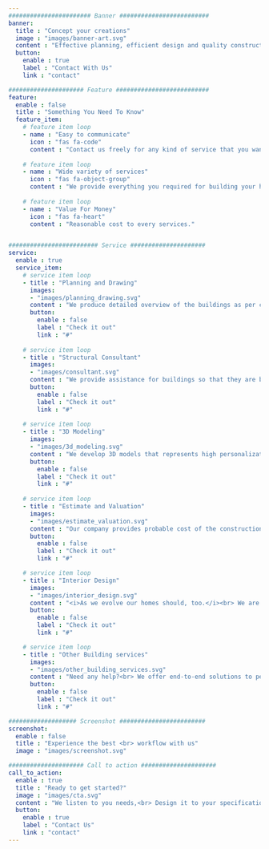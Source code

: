```yaml
---
####################### Banner #########################
banner:
  title : "Concept your creations"
  image : "images/banner-art.svg"
  content : "Effective planning, efficient design and quality constructions are all combined in **AashrayBuild**. We will provide you the best construction related services under one roof."
  button:
    enable : true
    label : "Contact With Us"
    link : "contact"

##################### Feature ##########################
feature:
  enable : false
  title : "Something You Need To Know"
  feature_item:
    # feature item loop
    - name : "Easy to communicate"
      icon : "fas fa-code"
      content : "Contact us freely for any kind of service that you want."
      
    # feature item loop
    - name : "Wide variety of services"
      icon : "fas fa-object-group"
      content : "We provide everything you required for building your home."
      
    # feature item loop
    - name : "Value For Money"
      icon : "fas fa-heart"
      content : "Reasonable cost to every services."


######################### Service #####################
service:
  enable : true
  service_item:
    # service item loop
    - title : "Planning and Drawing"
      images:
      - "images/planning_drawing.svg"
      content : "We produce detailed overview of the buildings as per customer's requirements and engineering skills that includes building principles and architectural views."
      button:
        enable : false
        label : "Check it out"
        link : "#"
        
    # service item loop
    - title : "Structural Consultant"
      images:
      - "images/consultant.svg"
      content : "We provide assistance for buildings so that they are built to be strong, durable, economical and stable enough to resist all appropriate structural loads."
      button:
        enable : false
        label : "Check it out"
        link : "#"
        
    # service item loop
    - title : "3D Modeling"
      images:
      - "images/3d_modeling.svg"
      content : "We develop 3D models that represents high personalization of the structure and also create photorealistic rendering as well as do and re-do your models until it matches your expectations."
      button:
        enable : false
        label : "Check it out"
        link : "#"
        
    # service item loop
    - title : "Estimate and Valuation"
      images:
      - "images/estimate_valuation.svg"
      content : "Our company provides probable cost of the construction for the work and also suggest the valuation for under-developed, owner-occupied, vacant possession or uncultivated properties."
      button:
        enable : false
        label : "Check it out"
        link : "#"

    # service item loop
    - title : "Interior Design"
      images:
      - "images/interior_design.svg"
      content : "<i>As we evolve our homes should, too.</i><br> We are committed to delivering inspired interiors that fulfill client's expectations through exceptional service. Our goal is always to create <br>designs tailored to our clients' unique personal styles and practical needs."
      button:
        enable : false
        label : "Check it out"
        link : "#"

    # service item loop
    - title : "Other Building services"
      images:
      - "images/other_building_services.svg"
      content : "Need any help?<br> We offer end-to-end solutions to personalize your building design."
      button:
        enable : false
        label : "Check it out"
        link : "#"

################### Screenshot ########################
screenshot:
  enable : false
  title : "Experience the best <br> workflow with us"
  image : "images/screenshot.svg"

##################### Call to action #####################
call_to_action:
  enable : true
  title : "Ready to get started?"
  image : "images/cta.svg"
  content : "We listen to you needs,<br> Design it to your specifications, and<br> Built it to your dreams!"
  button:
    enable : true
    label : "Contact Us"
    link : "contact"
---
```

